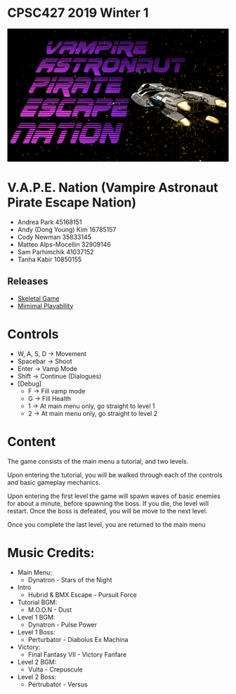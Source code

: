 #  CPSC427 2019 Winter 1
![Image of logo](data/textures/logo.png)
# V.A.P.E. Nation (Vampire Astronaut Pirate Escape Nation)

- Andrea Park 45168151
- Andy (Dong Young) Kim 16785157
- Cody Newman 35833145
- Matteo Alps-Mocellin 32909146
- Sam Parhimchik 41037152
- Tanha Kabir 10850155

## Releases
- [Skeletal Game](https://github.students.cs.ubc.ca/CPSC427/vape_nation/releases/tag/skeletal-game)
- [Mimimal Playability](https://github.students.cs.ubc.ca/CPSC427/vape_nation/releases/tag/minimal-playability)

# Controls
- W, A, S, D  -> Movement
- Spacebar -> Shoot
- Enter ->  Vamp Mode
- Shift -> Continue (Dialogues)
- [Debug]
    - F -> Fill vamp mode
    - G -> Fill Health
    - 1 -> At main menu only, go straight to level 1
    - 2 -> At main menu only, go straight to level 2


# Content
The game consists of the main menu a tutorial, and two levels.

Upon entering the tutorial, you will be walked through each of the controls and basic gameplay mechanics.

Upon entering the first level the game will spawn waves of basic enemies for about a minute, before spawning the boss.
If you die, the level will restart. Once the boss is defeated, you will be move to the next level.

Once you complete the last level, you are returned to the main menu


# Music Credits:
- Main Menu:      
    - Dynatron - Stars of the Night
- Intro
    - Hubrid & BMX Escape - Pursuit Force
- Tutorial BGM:   
    - M.O.O.N - Dust
- Level 1 BGM:    
    - Dynatron - Pulse Power
- Level 1 Boss:   
    - Perturbator - Diabolus Ex Machina
- Victory: 
    - Final Fantasy VII - Victory Fanfare
- Level 2 BGM:
    - Vulta - Crepuscule
- Level 2 Boss:
    - Pertrubator - Versus

